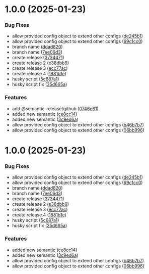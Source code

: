 # 1.0.0 (2025-01-23)


### Bug Fixes

* allow provided config object to extend other configs ([de245b1](https://github.com/iHaiduk/test-release/commit/de245b12a1033e9934cac006b401b9f8958e6373))
* allow provided config object to extend other configs ([69c1cc0](https://github.com/iHaiduk/test-release/commit/69c1cc01884eccd6c7428d749ebe78336beb6a96))
* branch name ([ddad820](https://github.com/iHaiduk/test-release/commit/ddad8201fe6136ec885dac0367425d0ef5bdb4db))
* branch name ([7ee06d3](https://github.com/iHaiduk/test-release/commit/7ee06d35a95045fd7793b40e9482cc4c2f9ff165))
* create release ([3734471](https://github.com/iHaiduk/test-release/commit/37344713887daeb3d00995dd494e973a133b742f))
* create release 2 ([e38dbb9](https://github.com/iHaiduk/test-release/commit/e38dbb9e6e89d19c8e683b2ec37073e74828acca))
* create release 3 ([ecc77ac](https://github.com/iHaiduk/test-release/commit/ecc77ac55bcc31f4e23b57667e33bb5f58ade018))
* create release 4 ([1881b1e](https://github.com/iHaiduk/test-release/commit/1881b1e9951b0ae3d9d6eedb9930620c9a0cf0a3))
* husky script ([5c687a1](https://github.com/iHaiduk/test-release/commit/5c687a16d2fe1301edfef3c27fa00b479ef6761b))
* husky script fix ([35d665a](https://github.com/iHaiduk/test-release/commit/35d665aa1ab5b052122e29944e2ca9c98c24d103))


### Features

* add @semantic-release/github ([0746e61](https://github.com/iHaiduk/test-release/commit/0746e61610bd76448ebbc65b366a04afbc1450e1))
* added new semantic ([ce8cc14](https://github.com/iHaiduk/test-release/commit/ce8cc145993037d848d1d590df44cb58a0ed09e7))
* added new semantic ([3c9ed6a](https://github.com/iHaiduk/test-release/commit/3c9ed6ada1b0011fedf752b4f7c14852e9cefe6e))
* allow provided config object to extend other configs ([b46b7b7](https://github.com/iHaiduk/test-release/commit/b46b7b7de9e6e0cdeebc0c857d369192b75d4fa2))
* allow provided config object to extend other configs ([06bb996](https://github.com/iHaiduk/test-release/commit/06bb996f22db42c54404383ca2a36ef61a20496a))

# 1.0.0 (2025-01-23)


### Bug Fixes

* allow provided config object to extend other configs ([de245b1](https://github.com/iHaiduk/test-release/commit/de245b12a1033e9934cac006b401b9f8958e6373))
* allow provided config object to extend other configs ([69c1cc0](https://github.com/iHaiduk/test-release/commit/69c1cc01884eccd6c7428d749ebe78336beb6a96))
* branch name ([ddad820](https://github.com/iHaiduk/test-release/commit/ddad8201fe6136ec885dac0367425d0ef5bdb4db))
* branch name ([7ee06d3](https://github.com/iHaiduk/test-release/commit/7ee06d35a95045fd7793b40e9482cc4c2f9ff165))
* create release ([3734471](https://github.com/iHaiduk/test-release/commit/37344713887daeb3d00995dd494e973a133b742f))
* create release 2 ([e38dbb9](https://github.com/iHaiduk/test-release/commit/e38dbb9e6e89d19c8e683b2ec37073e74828acca))
* create release 3 ([ecc77ac](https://github.com/iHaiduk/test-release/commit/ecc77ac55bcc31f4e23b57667e33bb5f58ade018))
* create release 4 ([1881b1e](https://github.com/iHaiduk/test-release/commit/1881b1e9951b0ae3d9d6eedb9930620c9a0cf0a3))
* husky script ([5c687a1](https://github.com/iHaiduk/test-release/commit/5c687a16d2fe1301edfef3c27fa00b479ef6761b))
* husky script fix ([35d665a](https://github.com/iHaiduk/test-release/commit/35d665aa1ab5b052122e29944e2ca9c98c24d103))


### Features

* added new semantic ([ce8cc14](https://github.com/iHaiduk/test-release/commit/ce8cc145993037d848d1d590df44cb58a0ed09e7))
* added new semantic ([3c9ed6a](https://github.com/iHaiduk/test-release/commit/3c9ed6ada1b0011fedf752b4f7c14852e9cefe6e))
* allow provided config object to extend other configs ([b46b7b7](https://github.com/iHaiduk/test-release/commit/b46b7b7de9e6e0cdeebc0c857d369192b75d4fa2))
* allow provided config object to extend other configs ([06bb996](https://github.com/iHaiduk/test-release/commit/06bb996f22db42c54404383ca2a36ef61a20496a))
